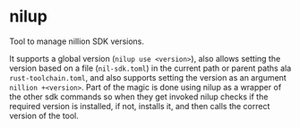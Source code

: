 # nilup

Tool to manage nillion SDK versions.

It supports a global version (`nilup use <version>`), also allows setting the version based on a file (`nil-sdk.toml`)
in the current path or parent paths ala `rust-toolchain.toml`, and also supports setting the version as an
argument `nillion +<version>`.
Part of the magic is done using nilup as a wrapper of the other sdk commands so when they get invoked nilup checks if
the required version is installed, if not, installs it, and then calls the correct version of the tool.